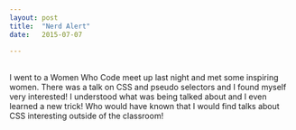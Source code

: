 ```yaml
---
layout: post
title:  "Nerd Alert"
date:   2015-07-07

---
```

<br/>
I went to a Women Who Code meet up last night and met some inspiring 
women. There was a talk on CSS and pseudo selectors and I found myself
very interested! I understood what was being talked about and I even learned a new trick! Who would have known that I would find talks about CSS interesting outside of the classroom! 
